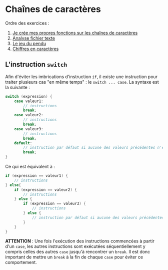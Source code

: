 # Chaînes de caractères

Ordre des exercices :

1. [Je crée mes propres fonctions sur les chaînes de caractères](mes_fonctions/)
2. [Analyse fichier texte](analyse_fic_txt/)
3. [Le jeu du pendu](jeu_pendu/)
4. [Chiffres en caractères](chiffres_en_caracteres/)


## L'instruction `switch`

Afin d'éviter les imbrications d'instruction `if`, il existe une instruction pour traiter plusieurs cas "en même temps" : le `switch ... case`. La syntaxe est la suivante :

```c
switch (expression) {
    case valeur1:
        // instructions
        break;
    case valeur2:
        // instructions
        break;
    case valeur3:
        // instructions
        break;
    default:
        // instruction par défaut si aucune des valeurs précédentes n'est vérifiée
        break;
}
```

Ce qui est équivalent à :

```c
if (expression == valeur1) {
    // instructions
} else{
    if (expression == valeur2) {
        // instructions
    } else {
        if (expression == valeur3) {
            // instructions
        } else {
            // instruction par défaut si aucune des valeurs précédentes n'est vérifiée
        }
    }
}
```

**ATTENTION** : Une fois l'exécution des instructions commencées à partir d'un `case`, les autres instructions sont exécutées séquentiellement y compris celles des autres `case` jusqu'à rencontrer un `break`. Il est donc important de mettre un `break` à la fin de chaque `case` pour éviter ce comportement.
